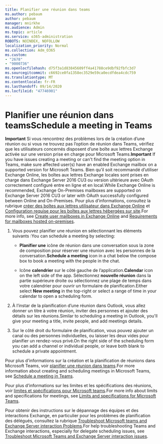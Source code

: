 ```yaml
---
title: Planifier une réunion dans teams
ms.author: pebaum
author: pebaum
manager: mnirkhe
ms.audience: Admin
ms.topic: article
ms.service: o365-administration
ROBOTS: NOINDEX, NOFOLLOW
localization_priority: Normal
ms.collection: Adm_O365
ms.custom:
- "2678"
- "9000736"
ms.openlocfilehash: d75f3a1d83845609ff4a41788ce9dbf92fbfc3d7
ms.sourcegitcommit: c6692ce0fa1358ec3529e59ca0ecdfdea4cdc759
ms.translationtype: MT
ms.contentlocale: fr-FR
ms.lasthandoff: 09/14/2020
ms.locfileid: "47746901"
---
```

# <a name="schedule-a-meeting-in-teams"></a><span data-ttu-id="86a6e-102">Planifier une réunion dans teams</span><span class="sxs-lookup"><span data-stu-id="86a6e-102">Schedule a meeting in Teams</span></span>

<span data-ttu-id="86a6e-103">**Important** Si vous rencontrez des problèmes lors de la création d’une réunion ou si vous ne trouvez pas l’option de réunion dans Teams, vérifiez que les utilisateurs concernés disposent d’une boîte aux lettres Exchange activée sur une version prise en charge pour Microsoft Teams.</span><span class="sxs-lookup"><span data-stu-id="86a6e-103">**Important** If you have issues creating a meeting or can't find the meeting option in Teams, make sure affected user(s) have an enabled Exchange mailbox on a supported version for Microsoft Teams.</span></span> <span data-ttu-id="86a6e-104">Bien qu’il soit recommandé d’utiliser Exchange Online, les boîtes aux lettres Exchange locales sont prises en charge dans Exchange Server 2016 CU3 ou version ultérieure avec OAuth correctement configuré entre en ligne et en local.</span><span class="sxs-lookup"><span data-stu-id="86a6e-104">While Exchange Online is recommended, Exchange On-Premises mailboxes are supported on Exchange Server 2016 CU3 or later with OAuth successfully configured between Online and On-Premises.</span></span> <span data-ttu-id="86a6e-105">Pour plus d’informations, consultez la rubrique [créer des boîtes aux lettres utilisateur dans Exchange Online](https://docs.microsoft.com/exchange/recipients-in-exchange-online/create-user-mailboxes) et [Configuration requise pour les boîtes aux lettres hébergées sur site](https://docs.microsoft.com/microsoftteams/exchange-teams-interact#requirements-for-mailboxes-hosted-on-premises).</span><span class="sxs-lookup"><span data-stu-id="86a6e-105">For more info, see [Create user mailboxes in Exchange Online](https://docs.microsoft.com/exchange/recipients-in-exchange-online/create-user-mailboxes) and [Requirements for mailboxes hosted on-premises](https://docs.microsoft.com/microsoftteams/exchange-teams-interact#requirements-for-mailboxes-hosted-on-premises).</span></span> 

1. <span data-ttu-id="86a6e-106">Vous pouvez planifier une réunion en sélectionnant les éléments suivants :</span><span class="sxs-lookup"><span data-stu-id="86a6e-106">You can schedule a meeting by selecting:</span></span>

    - <span data-ttu-id="86a6e-107">**Planifier une** icône de réunion dans une conversation sous la zone de composition pour réserver une réunion avec les personnes de la conversation.</span><span class="sxs-lookup"><span data-stu-id="86a6e-107">**Schedule a meeting** icon in a chat below the compose box to book a meeting with the people in the chat.</span></span>

    - <span data-ttu-id="86a6e-108">Icône **calendrier** sur le côté gauche de l’application.</span><span class="sxs-lookup"><span data-stu-id="86a6e-108">**Calendar** icon on the left side of the app.</span></span> <span data-ttu-id="86a6e-109">Sélectionnez **nouvelle réunion** dans la partie supérieure droite ou sélectionnez une plage de temps dans votre calendrier pour ouvrir un formulaire de planification.</span><span class="sxs-lookup"><span data-stu-id="86a6e-109">Either select **New meeting** in the top-right or select a range of time in your calendar to open a scheduling form.</span></span>

2. <span data-ttu-id="86a6e-110">À l’instar de la planification d’une réunion dans Outlook, vous allez donner un titre à votre réunion, inviter des personnes et ajouter des détails sur les réunions.</span><span class="sxs-lookup"><span data-stu-id="86a6e-110">Similar to scheduling a meeting in Outlook, you'll give your meeting a title, invite people, and add meetings details.</span></span>

3. <span data-ttu-id="86a6e-111">Sur le côté droit du formulaire de planification, vous pouvez ajouter un canal ou des personnes individuelles, ou laisser les deux vides pour planifier un rendez-vous privé.</span><span class="sxs-lookup"><span data-stu-id="86a6e-111">On the right side of the scheduling form you can add a channel or individual people, or leave both blank to schedule a private appointment.</span></span>

<span data-ttu-id="86a6e-112">Pour plus d’informations sur la création et la planification de réunions dans Microsoft Teams, voir [planifier une réunion dans teams](https://support.office.com/article/Schedule-a-meeting-in-Teams-943507a9-8583-4c58-b5d2-8ec8265e04e5).</span><span class="sxs-lookup"><span data-stu-id="86a6e-112">For more information about creating and scheduling meetings in Microsoft Teams, see [Schedule a meeting in Teams](https://support.office.com/article/Schedule-a-meeting-in-Teams-943507a9-8583-4c58-b5d2-8ec8265e04e5).</span></span>

<span data-ttu-id="86a6e-113">Pour plus d’informations sur les limites et les spécifications des réunions, voir [limites et spécifications pour Microsoft teams](https://docs.microsoft.com/microsoftteams/limits-specifications-teams#meetings-and-calls).</span><span class="sxs-lookup"><span data-stu-id="86a6e-113">For more info about limits and specifications for meetings, see [Limits and specifications for Microsoft Teams](https://docs.microsoft.com/microsoftteams/limits-specifications-teams#meetings-and-calls).</span></span>

<span data-ttu-id="86a6e-114">Pour obtenir des instructions sur le dépannage des équipes et des interactions Exchange, en particulier pour les problèmes de planification des délégués, consultez la rubrique [Troubleshoot Microsoft teams and Exchange Server interaction Problems](https://docs.microsoft.com/microsoftteams/troubleshoot/known-issues/teams-exchange-interaction-issue).</span><span class="sxs-lookup"><span data-stu-id="86a6e-114">For help troubleshooting Teams and Exchange interactions, especially for delegate scheduling issues, see [Troubleshoot Microsoft Teams and Exchange Server interaction issues](https://docs.microsoft.com/microsoftteams/troubleshoot/known-issues/teams-exchange-interaction-issue).</span></span>